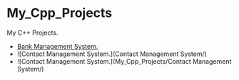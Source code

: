 # My_Cpp_Projects


My C++ Projects.

  - [Bank Management System.](https://github.com/sourabhsinghmrajput/My_Cpp_Projects/blob/210bd292f7d81df28622967198c886ad1aa2bd94/Bank%20Management%20System/README.md)
  - ![Contact Management System.](Contact Management System/)
  - ![Contact Management System.](My_Cpp_Projects/Contact Management System/)


  
